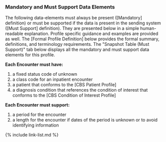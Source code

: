 ### Mandatory and Must Support Data Elements

The following data-elements must always be present ([Mandatory] definition) or must be supported if the data is present in the sending system ([Must Support] definition). They are presented below in a simple human-readable explanation. Profile specific guidance and examples are provided as well.  The [Formal Profile Definition] below provides the  formal summary, definitions, and terminology requirements.  The "Snapshot Table (Must Support)" tab below displays all the mandatory and must support data elements for this profile.

**Each Encounter must have:**

1. a fixed status code of unknown
1. a class code for an inpatient encounter
1. a patient that conforms to the [CBS Patient Profile] 
1. a diagnosis condition that references the condition of interest that conforms to the [CBS Condition of Interest Profile]

**Each Encounter must support:**

1. a period for the encounter
1. a length for the encounter if dates of the period is unknown or to avoid identifying information

{% include link-list.md %}